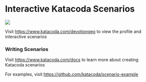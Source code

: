 # Interactive Katacoda Scenarios

[![](http://shields.katacoda.com/katacoda/devotiongeo/count.svg)](https://www.katacoda.com/devotiongeo "Get your profile on Katacoda.com")

Visit https://www.katacoda.com/devotiongeo to view the profile and interactive scenarios

### Writing Scenarios
Visit https://www.katacoda.com/docs to learn more about creating Katacoda scenarios

For examples, visit https://github.com/katacoda/scenario-example
